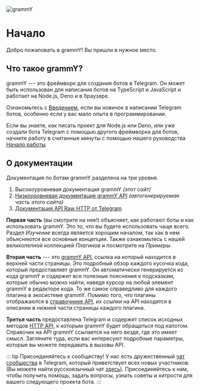 <!-- markdownlint-disable first-line-heading -->

![grammY](/images/grammY.svg)

# Начало

Добро пожаловать в grammY!
Вы пришли в нужное место.

## Что такое grammY?

grammY --- это фреймворк для создания ботов в Telegram.
Он может быть использован для написания ботов на TypeScript и JavaScript и работает на Node.js, Deno и в браузере.

Ознакомьтесь с [Введением](./introduction), если вы новичок в написании Telegram ботов, особенно если у вас мало опыта в программировании.

Если вы знаете, как писать проект для Node.js или Deno, или уже создали бота Telegram с помощью другого фреймворка для ботов, начните работу в считанные минуты с помощью нашего руководства [Начало работы](./getting-started).

## О документации

Документация по ботам grammY разделена на три уровня.

1. Высокоуровневая документация grammY _(этот сайт)_
2. [Низкоуровневая документация grammY API](/ref/) _(автогенерируемая часть этого сайта)_
3. [Документация API Raw HTTP от Telegram](https://core.telegram.org/bots/api)

**Первая часть** (вы смотрите на нее!) объясняет, как работают боты и как использовать grammY.
Это то, что вы будете использовать чаще всего.
Раздел _Изучение_ всегда является хорошим началом, так как в нем объясняются все основные концепции.
Также ознакомьтесь с нашей великолепной коллекцией _Плагинов_ и посмотрите на _Примеры_.

**Вторая часть** --- это [grammY API](/ref/), ссылка на который находится в верхней части страницы.
Это подробный обзор каждого кусочка кода, который предоставляет grammY.
Он автоматически генерируется из кода grammY и содержит все полезные пояснения к подсказкам, которые обычно можно найти, наведя курсор на любой элемент grammY в редакторе кода.
То же самое справедливо для каждого плагина в экосистеме grammY.
Помимо того, что плагины отображаются в [справочнике API](/ref/), их ссылки на API находятся в описании в нижней части страницы каждого плагина.

**Третья часть** предоставлена Telegram и содержит список исходных методов [HTTP API](https://core.telegram.org/bots/api), к которым grammY будет обращаться под капотом.
Справочик на API grammY ссылается на него везде, где это имеет смысл.
Загляните туда, если вас интересуют подробные параметры, которые вы можете передавать в вызовы API.

::: tip Присоединяйтесь к сообществу!
У нас есть дружественный [чат сообщества](https://t.me/grammyjs) в Telegram, который приветствует всех новых участников. (Вы можете найти русскоязычный чат [здесь](https://t.me/grammyjs_ru)).
Присоединяйтесь к нам, чтобы получить помощь, задать вопросы, узнать советы и хитрости для вашего следующего проекта бота.
:::
